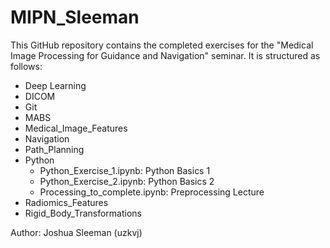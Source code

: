 # MIPN_Sleeman
This GitHub repository contains the completed exercises for the "Medical Image Processing for Guidance and 
Navigation" seminar. It is structured as follows:
- Deep Learning
- DICOM
- Git
- MABS
- Medical_Image_Features
- Navigation
- Path_Planning
- Python
	- Python_Exercise_1.ipynb: Python Basics 1
	- Python_Exercise_2.ipynb: Python Basics 2
	- Processing_to_complete.ipynb: Preprocessing Lecture
- Radiomics_Features
- Rigid_Body_Transformations

Author: Joshua Sleeman (uzkvj)
